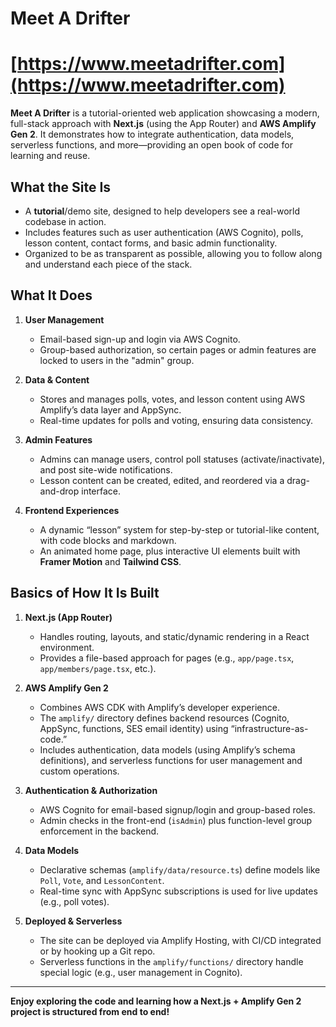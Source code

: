 # Meet A Drifter
# [https://www.meetadrifter.com](https://www.meetadrifter.com)


**Meet A Drifter** is a tutorial-oriented web application showcasing a modern, full-stack approach with **Next.js** (using the App Router) and **AWS Amplify Gen 2**. It demonstrates how to integrate authentication, data models, serverless functions, and more—providing an open book of code for learning and reuse.

## What the Site Is

- A **tutorial**/demo site, designed to help developers see a real-world codebase in action.
- Includes features such as user authentication (AWS Cognito), polls, lesson content, contact forms, and basic admin functionality.
- Organized to be as transparent as possible, allowing you to follow along and understand each piece of the stack.

## What It Does

1. **User Management**  
   - Email-based sign-up and login via AWS Cognito.
   - Group-based authorization, so certain pages or admin features are locked to users in the "admin" group.

2. **Data & Content**  
   - Stores and manages polls, votes, and lesson content using AWS Amplify’s data layer and AppSync.
   - Real-time updates for polls and voting, ensuring data consistency.

3. **Admin Features**  
   - Admins can manage users, control poll statuses (activate/inactivate), and post site-wide notifications.
   - Lesson content can be created, edited, and reordered via a drag-and-drop interface.

4. **Frontend Experiences**  
   - A dynamic “lesson” system for step-by-step or tutorial-like content, with code blocks and markdown.
   - An animated home page, plus interactive UI elements built with **Framer Motion** and **Tailwind CSS**.

## Basics of How It Is Built

1. **Next.js (App Router)**  
   - Handles routing, layouts, and static/dynamic rendering in a React environment.
   - Provides a file-based approach for pages (e.g., `app/page.tsx`, `app/members/page.tsx`, etc.).

2. **AWS Amplify Gen 2**  
   - Combines AWS CDK with Amplify’s developer experience.  
   - The `amplify/` directory defines backend resources (Cognito, AppSync, functions, SES email identity) using “infrastructure-as-code.”
   - Includes authentication, data models (using Amplify’s schema definitions), and serverless functions for user management and custom operations.

3. **Authentication & Authorization**  
   - AWS Cognito for email-based signup/login and group-based roles.
   - Admin checks in the front-end (`isAdmin`) plus function-level group enforcement in the backend.

4. **Data Models**  
   - Declarative schemas (`amplify/data/resource.ts`) define models like `Poll`, `Vote`, and `LessonContent`.
   - Real-time sync with AppSync subscriptions is used for live updates (e.g., poll votes).

5. **Deployed & Serverless**  
   - The site can be deployed via Amplify Hosting, with CI/CD integrated or by hooking up a Git repo.
   - Serverless functions in the `amplify/functions/` directory handle special logic (e.g., user management in Cognito).

---

**Enjoy exploring the code and learning how a Next.js + Amplify Gen 2 project is structured from end to end!**
